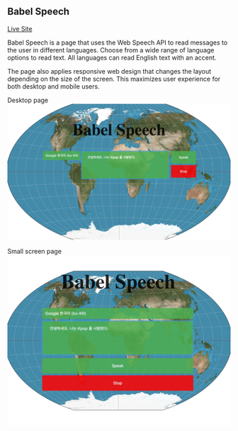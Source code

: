 ## Babel Speech

[Live Site](https://spookybit.github.io/BabelSpeech/)

Babel Speech is a page that uses the Web Speech API to read messages to the user in different languages. Choose from a wide range of language options to read text. All languages can read English text with an accent.

The page also applies responsive web design that changes the layout depending on the size of the screen. This maximizes user experience for both desktop and mobile users.

Desktop page
![desktopimg](./images/img1.png)

Small screen page
![smallscreenimg](./images/img2.png)
